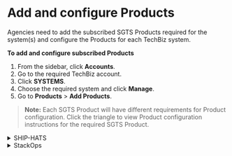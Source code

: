 # Add and configure Products

Agencies need to add the subscribed SGTS Products required for the system(s) and configure the Products for each TechBiz system.

**To add and configure subscribed Products**

1. From the sidebar, click **Accounts**.
2. Go to the required TechBiz account.
3. Click **SYSTEMS**.
4. Choose the required system and click **Manage**.
5. Go to **Products** \> **Add Products**.

> **Note:** Each SGTS Product will have different requirements for Product configuration. Click the triangle to view Product configuration instructions for the required SGTS Product.

<details>
  <summary>SHIP-HATS</summary>

6. Click **SHIP-HATS**.
7. Click **Next**.

<kbd><img src="images/add-prod-next.png" alt="drawing" width="100%"/></kbd>

8. Click **Submit**.

<kbd><img src="images/add-prod-submit.png" alt="drawing" width="100%"/></kbd>

The system record appears on the **Systems** page with status as **Provisioned**.

<kbd><img src="images/sys-prov.png" alt="drawing" width="100%"/></kbd>


Go to [Access SHIP-HATS portal](https://docs.developer.tech.gov.sg/docs/ship-hats-portal/access-ship-hats-portal) for a guide to SHIP-HATS portal.

  </details>

<details>
  <summary>StackOps</summary>

6. Click **StackOps**.
7. Specify the required information for your Elastic deployment.

<kbd><img src="images/stakops-add-prod.png" alt="drawing" width="100%"/></kbd>

| Field name | Description |
| --- | --- |
| **This is a system in production**	| Select this checkbox to indicate if this deployment is for a system that is currently in production. |
| **Cloud Product Provider** | Select your cloud Product provider for the deployment. |
| **Elastic Version Number** | Depending on the selected cloud Product provider, this dropdown lists all the supported versions of ElasticSearch. |
| **Deployment Size**	| Depending on your daily data ingestion rate, choose the required size from the following options. The options are listed in alphabetical order. <br><br>**extra small**<br>**medium**<br>**small**<br>**large** |
| **Sizing Details** | This section is displayed only when you specify the **Deployment Size**. When you select the required size, you can see the **Memory Size (MB)** and **Storage Size (GB)** that will be provisioned for this deployment under Sizing Details. It also displays the **Instance Type** and **Number of Zones** that are available for a particular **Instance**. |


8. Click **Next**.

9. Verify if the information displayed is correct before clicking **Submit**. When the Elastic deployment is successfully provisioned, the subscription and billing admins are notified via email. This email has the high-level configuration details attached in the *.csv* format.

10. Click **Submit**.

<kbd><img src="images/submit-config.png" alt="drawing" width="100%"/></kbd>

11. A success message is displayed. An email with a pdf file will be sent to you.

<kbd><img src="images/config-success.png" alt="drawing" width="100%"/></kbd>


  </details>
